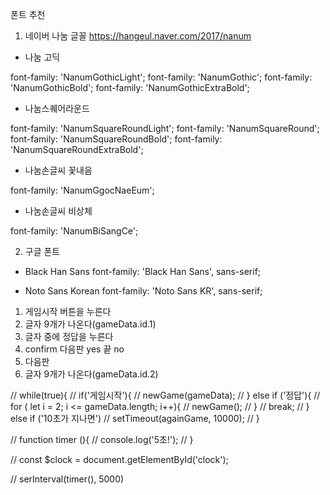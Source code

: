 폰트 추천

1. 네이버 나눔 글꼴
https://hangeul.naver.com/2017/nanum

- 나눔 고딕
<link href="https://hangeul.pstatic.net/hangeul_static/css/nanum-gothic.css" rel="stylesheet">
font-family: 'NanumGothicLight';
font-family: 'NanumGothic';
font-family: 'NanumGothicBold';
font-family: 'NanumGothicExtraBold';

+ 나눔스퀘어라운드
<link href="https://hangeul.pstatic.net/hangeul_static/css/nanum-square-round.css" rel="stylesheet">
font-family: 'NanumSquareRoundLight';
font-family: 'NanumSquareRound';
font-family: 'NanumSquareRoundBold';
font-family: 'NanumSquareRoundExtraBold';

+ 나눔손글씨 꽃내음
<link href="https://hangeul.pstatic.net/hangeul_static/css/NanumGgocNaeEum.css" rel="stylesheet">
font-family: 'NanumGgocNaeEum';

+ 나눔손글씨 비상체
<link href="https://hangeul.pstatic.net/hangeul_static/css/NanumBiSangCe.css" rel="stylesheet">
font-family: 'NanumBiSangCe';


2. 구글 폰트
<link rel="preconnect" href="https://fonts.googleapis.com">
<link rel="preconnect" href="https://fonts.gstatic.com" crossorigin>
<link href="https://fonts.googleapis.com/css2?family=Black+Han+Sans&family=Noto+Sans+KR:wght@100;300;400;500;700;900&display=swap" rel="stylesheet">

- Black Han Sans
font-family: 'Black Han Sans', sans-serif;

- Noto Sans Korean
font-family: 'Noto Sans KR', sans-serif;



1. 게임시작 버튼을 누른다
2. 글자 9개가 나온다(gameData.id.1)
3. 글자 중에 정답을 누른다
4. confirm 다음판 yes 끝 no
5. 다음판
6. 글자 9개가 나온다(gameData.id.2)


// while(true){
//     if('게임시작'){
//         newGame(gameData);
//     } else if ('정답'){
//         for ( let i = 2; i <= gameData.length; i++){
//             newGame();
//         }
//         break;
//     } else if ('10초가 지나면')
//     setTimeout(againGame, 10000);
// }



// function timer (){
//     console.log('5초!');
// }

// const $clock = document.getElementById('clock');

// serInterval(timer(), 5000)